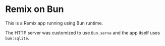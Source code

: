 # Remix on Bun

This is a Remix app running using Bun runtime.

The HTTP server was customized to use `Bun.serve` and the app itself uses `bun:sqlite`.
